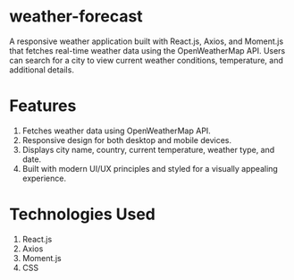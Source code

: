 # weather-forecast

A responsive weather application built with React.js, Axios, and Moment.js that fetches real-time weather data using the OpenWeatherMap API. Users can search for a city to view current weather conditions, temperature, and additional details.

# Features

1) Fetches weather data using OpenWeatherMap API.
2) Responsive design for both desktop and mobile devices.
3) Displays city name, country, current temperature, weather type, and date.
4) Built with modern UI/UX principles and styled for a visually appealing experience.
   
# Technologies Used

1) React.js
2) Axios
3) Moment.js
4) CSS
